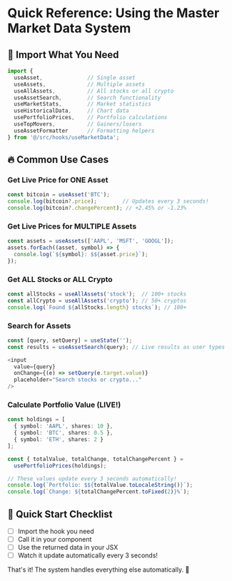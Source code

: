 # Quick Reference: Using the Master Market Data System

## 🎯 Import What You Need

```typescript
import { 
  useAsset,              // Single asset
  useAssets,             // Multiple assets
  useAllAssets,          // All stocks or all crypto
  useAssetSearch,        // Search functionality
  useMarketStats,        // Market statistics
  useHistoricalData,     // Chart data
  usePortfolioPrices,    // Portfolio calculations
  useTopMovers,          // Gainers/losers
  useAssetFormatter      // Formatting helpers
} from '@/src/hooks/useMarketData';
```

## 🔥 Common Use Cases

### Get Live Price for ONE Asset
```typescript
const bitcoin = useAsset('BTC');
console.log(bitcoin?.price);        // Updates every 3 seconds!
console.log(bitcoin?.changePercent); // +2.45% or -1.23%
```

### Get Live Prices for MULTIPLE Assets
```typescript
const assets = useAssets(['AAPL', 'MSFT', 'GOOGL']);
assets.forEach((asset, symbol) => {
  console.log(`${symbol}: $${asset.price}`);
});
```

### Get ALL Stocks or ALL Crypto
```typescript
const allStocks = useAllAssets('stock');  // 100+ stocks
const allCrypto = useAllAssets('crypto'); // 50+ cryptos
console.log(`Found ${allStocks.length} stocks`); // 100+
```

### Search for Assets
```typescript
const [query, setQuery] = useState('');
const results = useAssetSearch(query); // Live results as user types

<input 
  value={query} 
  onChange={(e) => setQuery(e.target.value)}
  placeholder="Search stocks or crypto..."
/>
```

### Calculate Portfolio Value (LIVE!)
```typescript
const holdings = [
  { symbol: 'AAPL', shares: 10 },
  { symbol: 'BTC', shares: 0.5 },
  { symbol: 'ETH', shares: 2 }
];

const { totalValue, totalChange, totalChangePercent } = 
  usePortfolioPrices(holdings);

// These values update every 3 seconds automatically!
console.log(`Portfolio: $${totalValue.toLocaleString()}`);
console.log(`Change: ${totalChangePercent.toFixed(2)}%`);
```

## 🚀 Quick Start Checklist

- [ ] Import the hook you need
- [ ] Call it in your component
- [ ] Use the returned data in your JSX
- [ ] Watch it update automatically every 3 seconds!

That's it! The system handles everything else automatically. 🎉
